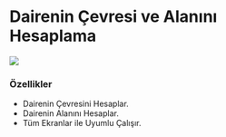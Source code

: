 <H1>
Dairenin Çevresi ve Alanını Hesaplama
</H1>

![](https://avatars.githubusercontent.com/u/79968593?s=400&u=88230688b1b60669a581b6ae62bc35446af48fdc&v=4)

### Özellikler

- Dairenin Çevresini Hesaplar.
- Dairenin Alanını Hesaplar.
- Tüm Ekranlar ile Uyumlu Çalışır.
